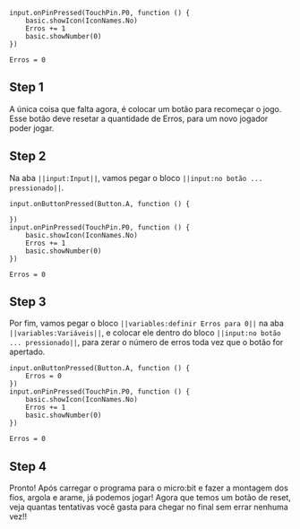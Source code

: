 

```template
input.onPinPressed(TouchPin.P0, function () {
    basic.showIcon(IconNames.No)
    Erros += 1
    basic.showNumber(0)
})

Erros = 0
```

## Step 1

A única coisa que falta agora, é colocar um botão para recomeçar o jogo. 
Esse botão deve resetar a quantidade de Erros, para um novo jogador poder 
jogar.


## Step 2

Na aba ``||input:Input||``, vamos pegar o bloco 
``||input:no botão ... pressionado||``.



```blocks
input.onButtonPressed(Button.A, function () {
	
})
input.onPinPressed(TouchPin.P0, function () {
    basic.showIcon(IconNames.No)
    Erros += 1
    basic.showNumber(0)
})

Erros = 0
```

## Step 3

Por fim, vamos pegar o bloco ``||variables:definir Erros para 0||`` na aba 
``||variables:Variáveis||``, e colocar ele dentro do bloco ``||input:no botão ... pressionado||``, para 
zerar o número de erros toda vez que o botão for apertado.


```blocks
input.onButtonPressed(Button.A, function () {
    Erros = 0
})
input.onPinPressed(TouchPin.P0, function () {
    basic.showIcon(IconNames.No)
    Erros += 1
    basic.showNumber(0)
})

Erros = 0
```



## Step 4
Pronto! Após carregar o programa para o micro:bit e fazer a montagem dos fios, 
argola e arame, já podemos jogar! Agora que temos um botão de reset, veja quantas 
tentativas você gasta para chegar no final sem errar nenhuma vez!!